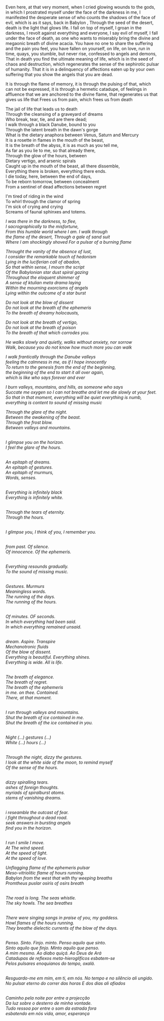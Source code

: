 
<body>
<p>Even here, at that very moment, when I cried glowing wounds to the gods, in which I prostrated myself under the face of the darkness in me, I manifested the desperate sense of who counts the shadows of the face of evil, which is as it says, back in Babylon , Through the seed of the desert, death is the light that glows life. I fall on top of myself, I groan in the darkness, I revolt against everything and everyone, I say evil of myself, I fall under the face of death, as one who wants to miserably bring the divine and megaonic breath of divine acacia. You have no one to share the suffering and the pain you feel, you have fallen on yourself, on life, on love, run in time, quays, you stumble, but never rise, confessed to angels and demons, That in death you find the ultimate meaning of life, which is in the seed of chaos and destruction, which regenerates the sense of the sephirotic pulsar of humanity. That it is in a delinquency of affections eaten up by your own suffering that you show the angels that you are dead.</p>

<p>It is through the flame of memory, it is through the pulsing of that, which can not be expressed, it is through a hermetic catadupe, of feelings in affluence that we are anchored to the divine flame, that regenerates us that gives us life that Frees us from pain, which frees us from death </p>

<p>The jail of life that leads us to death<br/>
Through the cleansing of a graveyard of dreams<br/>
Who break, tear, tie, and are there dead;<br/>
I walk through a black Danube, bound to you<br/>
Through the latent breath in the dawn's gorge<br/>
What is the dietary anaphora between Venus, Saturn and Mercury<br/>
It is a rosette in flames in the mouth of the beast,<br/>
It is the breath of the abyss, it is as much as you tell me,<br/>
As far as you lie to me, so that already there,<br/>
Through the glow of the hours, between<br/>
Dietary vertigo, and arsenic spirals<br/>
Caught up in the mouth of the beast, all there dissemble,<br/>
Everything there is broken, everything there ends.<br/>
I die today, here, between the end of days,<br/>
To be reborn tomorrow, between concealment<br/>
From a sentinel of dead affections between regret<br/></p>

<p>I'm tired of riding in the wind<br/>
To whirl through the clamor of spring<br/>
I'm sick of crying and crying<br/>
Screams of faunal sphinxes and totems.<br/></p>

<p><i>I was there in the darkness, to flee,<br/>
  I sacrographically to the misfortune,<br/>
  From this humble world where I am. I walk through<br/>
  the flame of the desert, Through a gale of sand suit<br/>
  Where I am shockingly shoved For a pulsar of a burning flame<br/></o></p>

  <p><i>Throught the vanity of the absence of lust,<br/>
  I consider the remarkable touch of hedonism<br/>
  Lying in the luciferian call of abadon,<br/>
  So that within sense, I mourn the script<br/>
  Of the Babylonian star dust spiral gazing<br/>
  Throughout the eloquent shimmer of<br/>
  A sense of ktulian meta drama laying<br/>
  Within the mourning exorcisms of angels<br/>
  Lying within the outcome of a star burst<br/></i></p>



  <p><p><i>Do not look at the blow of dissent<br/>
  Do not look at the breath of the ephemeris<br/>
  To the breath of dreamy holocausts,</p>

  <p>Do not look at the breath of vertigo,<br/>
  Do not look at the breath of poison<br/>
  To the breath of that which corrodes you.</p>

  <p>He walks slowly and quietly, walks without anxiety, nor sorrow<br/>
  Walk, because you do not know how much more you can walk</i></p></p>


  <p>I walk frantically through the Danube valleys<br/>
  feeling the calmness in me, as if I hope innocently<br/>
  To return to the genesis from the end of the beginning,<br/>
  the beginning of the end to start it all over again,<br/>
  which is like who says forever and ever<br/></p>

  <p>I burn valleys, mountains, and hills, as someone who says<br/>
  Succate me oxygen so I can not breathe and let me die slowly at your feet.<br/>
  So that in that moment, everything will be quiet everything is numb,<br/>
  everything is content to sound of missing music<br/></p>

Through the glare of the night.<br/>
Between the awakening of the beast.<br/>
Through the frost blow.<br/>
Between valleys and mountains.<br/><br/>

I glimpse you on the horizon.<br/>
I feel the glare of the hours.<br/><br/>

An epitaph of dreams.<br/>
An epitaph of gestures.<br/>
An epitaph of murmurs,<br/>
Words, senses.<br/><br/>

Everything is infinitely black<br/>
Everything is infinitely white.<br/><br/>

Through the tears of eternity.<br/>
Through the hours.<br/><br/>

I glimpse you, I think of you, I remember you.<br/><br/>

from past. Of silence.<br/>
Of innocence. Of the ephemeris.<br/><br/>

Everything resounds gradually.<br/>
To the sound of missing music.<br/><br/>

Gestures. Murmurs<br/>
Meaningless words.<br/>
The running of the days.<br/>
The running of the hours.<br/><br/>

Of minutes. OF seconds.<br/>
In which everything had been said.<br/>
In which everything remained unsaid.<br/><br/>

dream. Aspire. Transpire<br/>
Mechanotronic fluids<br/>
Of the blow of dissent.<br/>
Everything is beautiful. Everything shines.<br/>
Everything is wide. All is life.<br/><br/>

The breath of elegance.<br/>
The breath of regret.<br/>
The breath of the ephemeris<br/>
in me. on thee. Contained.<br/>
There, at that moment.<br/><br/>

I run through valleys and mountains.<br/>
Shut the breath of ice contained in me.<br/>
Shut the breath of the ice contained in you.<br/><br/>

Night (...) gestures (...)<br/>
White (...) hours (...)<br/><br/>

Through the night, dizzy the gestures.<br/>
I look at the white side of the moon, to remind myself<br/>
Of the sense of the hours.<br/><br/>

dizzy spiralling tears.<br/>
ashes of foreign thoughts.<br/>
myriads of spiralburst atoms.<br/>
stems of vanishing dreams.<br/><br/>

i reseamble the outcast of fear.<br/>
i fight throughout a dead road.<br/>
seek answers in bursting angels<br/>
find you in the horizon.<br/><br/>

I run I smile I move.<br/>
At The wind speed.<br/>
At the speed of light.<br/>
At the speed of love.<br/>

Unflagging flame of the ephemeris pulsar<br/>
Meso-vitriolític flame of hours running.<br/>
Babylon from the west that with thy weeping breaths<br/>
Promtheus puslar osiris of osirs breath<br/><br/>

The road is long. The seas whistle.<br/>
The sky howls. The sea breathes<br/><br/>

There were singing songs in praise of you, my goddess.<br/>
Howl flames of the hours running.<br/>
They breathe dielectic currents of the blow of the days.<br/><br/>

Penso. Sinto. Finjo. minto. Penso aquilo que sinto. <br/>
Sinto aquilo que finjo. Minto aquilo que penso.<br/>
A mim mesmo. Ao diabo quiçá. Ao Deus de Ará<br/>
Catadupas de reflexos meta-hieroglíficos esbatem-se<br/>
Pelos pulsares enoquianos do tempo, oxalá.<br/><br/>

Resguardo-me em mim, em ti, em nós. No tempo e no silêncio ali ungido.<br/>
No pulsar eterno do correr das horas E dos dias ali afiados<br/><br/>

Caminho pela noite por entre a projecção<br/>
Da luz sobre o desterro de minha vontade.<br/>
Tudo ressoa por entre o som da estrada fora<br/>
esbatendo em nós vida, amor, esperança<br/><br/>


</body>
